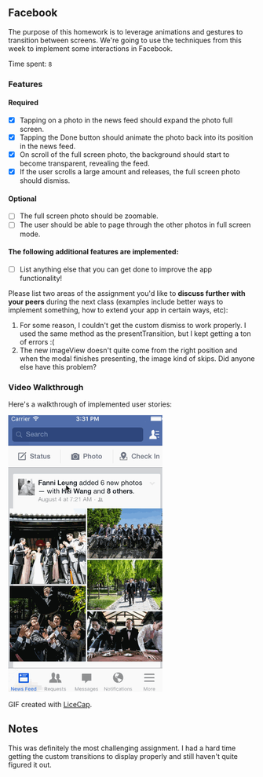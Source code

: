 ## Facebook

The purpose of this homework is to leverage animations and gestures to transition between screens. We're going to use the techniques from this week to implement some interactions in Facebook.

Time spent: `8`

### Features

#### Required

- [x] Tapping on a photo in the news feed should expand the photo full screen.
- [x] Tapping the Done button should animate the photo back into its position in the news feed.
- [x] On scroll of the full screen photo, the background should start to become transparent, revealing the feed.
- [x] If the user scrolls a large amount and releases, the full screen photo should dismiss.

#### Optional

- [ ] The full screen photo should be zoomable.
- [ ] The user should be able to page through the other photos in full screen mode.

#### The following **additional** features are implemented:

- [ ] List anything else that you can get done to improve the app functionality!

Please list two areas of the assignment you'd like to **discuss further with your peers** during the next class (examples include better ways to implement something, how to extend your app in certain ways, etc):

1. For some reason, I couldn't get the custom dismiss to work properly. I used the same method as the presentTransition, but I kept getting a ton of errors :(
2. The new imageView doesn't quite come from the right position and when the modal finishes presenting, the image kind of skips. Did anyone else have this problem?

### Video Walkthrough 

Here's a walkthrough of implemented user stories:

![facebook gif](facebook_demo.gif)

GIF created with [LiceCap](http://www.cockos.com/licecap/).

## Notes

This was definitely the most challenging assignment. I had a hard time getting the custom transitions to display properly and still haven't quite figured it out.
